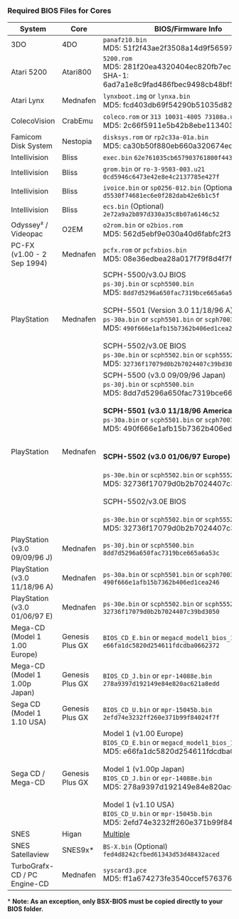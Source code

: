 ### Required BIOS Files for Cores

| System | Core | BIOS/Firmware Info |
| --- | --- | --- |
| 3DO | 4DO | `panafz10.bin`<br>MD5: 51f2f43ae2f3508a14d9f56597e2d3ce |
| Atari 5200 | Atari800 | `5200.rom`<br>MD5: 281f20ea4320404ec820fb7ec0693b38<br>SHA-1: 6ad7a1e8c9fad486fbec9498cb48bf5bc3adc530 |
| Atari Lynx | Mednafen | `lynxboot.img` or `lynxa.bin`<br>MD5: fcd403db69f54290b51035d82f835e7b |
| ColecoVision | CrabEmu | `coleco.rom` or `313 10031-4005 73108a.u2`<br>MD5: 2c66f5911e5b42b8ebe113403548eee7 |
| Famicom Disk System | Nestopia | `disksys.rom` or `rp2c33a-01a.bin`<br>MD5: ca30b50f880eb660a320674ed365ef7a |
| Intellivision | Bliss | `exec.bin` `62e761035cb657903761800f4437b8af` |
| Intellivision | Bliss | `grom.bin` or `ro-3-9503-003.u21` `0cd5946c6473e42e8e4c2137785e427f` |
| Intellivision | Bliss | `ivoice.bin` or `sp0256-012.bin` (Optional) `d5530f74681ec6e0f282dab42e6b1c5f` |
| Intellivision | Bliss | `ecs.bin` (Optional) `2e72a9a2b897d330a35c8b07a6146c52` |
| Odyssey² / Videopac | O2EM | `o2rom.bin` or `o2bios.rom`<br>MD5: 562d5ebf9e030a40d6fabfc2f33139fd |
| PC-FX (v1.00 - 2 Sep 1994) | Mednafen | `pcfx.rom` or `pcfxbios.bin`<br>MD5: 08e36edbea28a017f79f8d4f7ff9b6d7 |
| PlayStation | Mednafen | SCPH-5500/v3.0J BIOS<br>`ps-30j.bin` or `scph5500.bin`<br>MD5: `8dd7d5296a650fac7319bce665a6a53c`<br><br>SCPH-5501 (Version 3.0 11/18/96 A) BIOS<br>`ps-30a.bin` or `scph5501.bin` or `scph7003.bin`<br>MD5: `490f666e1afb15b7362b406ed1cea246`<br><br>SCPH-5502/v3.0E BIOS<br>`ps-30e.bin` or `scph5502.bin` or `scph5552.bin`<br>MD5: `32736f17079d0b2b7024407c39bd3050` |
| PlayStation | Mednafen | SCPH-5500 (v3.0 09/09/96 Japan)<br>`ps-30j.bin` or `scph5500.bin`<br>MD5: 8dd7d5296a650fac7319bce665a6a53c<br><br>**SCPH-5501 (v3.0 11/18/96 America)**<br>`ps-30a.bin` or `scph5501.bin` or `scph7003.bin`<br>MD5: 490f666e1afb15b7362b406ed1cea246<br><br><h4>SCPH-5502 (v3.0 01/06/97 Europe)</h4>`ps-30e.bin` or `scph5502.bin` or `scph5552.bin`<br>MD5: 32736f17079d0b2b7024407c39bd3050<br><br>SCPH-5502/v3.0E BIOS<br><br>`ps-30e.bin` or `scph5502.bin` or `scph5552.bin`<br>MD5: 32736f17079d0b2b7024407c39bd3050 |
| PlayStation (v3.0 09/09/96 J) | Mednafen | `ps-30j.bin` or `scph5500.bin` `8dd7d5296a650fac7319bce665a6a53c` |
| PlayStation (v3.0 11/18/96 A) | Mednafen | `ps-30a.bin` or `scph5501.bin` or `scph7003.bin` `490f666e1afb15b7362b406ed1cea246` |
| PlayStation (v3.0 01/06/97 E) | Mednafen | `ps-30e.bin` or `scph5502.bin` or `scph5552.bin` `32736f17079d0b2b7024407c39bd3050` |
| Mega-CD (Model 1 1.00 Europe) | Genesis Plus GX | `BIOS_CD_E.bin` or `megacd_model1_bios_1_00_e.bin` `e66fa1dc5820d254611fdcdba0662372` |
| Mega-CD (Model 1 1.00p Japan) | Genesis Plus GX | `BIOS_CD_J.bin` or `epr-14088e.bin` `278a9397d192149e84e820ac621a8edd` |
| Sega CD  (Model 1 1.10 USA) | Genesis Plus GX | `BIOS_CD_U.bin` or `mpr-15045b.bin` `2efd74e3232ff260e371b99f84024f7f` |
| Sega CD / Mega-CD | Genesis Plus GX | Model 1 (v1.00 Europe)<br>`BIOS_CD_E.bin` or `megacd_model1_bios_1_00_e.bin`<br>MD5: e66fa1dc5820d254611fdcdba0662372<br><br>Model 1 (v1.00p Japan)<br>`BIOS_CD_J.bin` or `epr-14088e.bin`<br>MD5: 278a9397d192149e84e820ac621a8edd<br><br>Model 1 (v1.10 USA)<br>`BIOS_CD_U.bin` or `mpr-15045b.bin`<br>MD5: 2efd74e3232ff260e371b99f84024f7f |
| SNES | Higan | [Multiple](https://github.com/OpenEmu/OpenEmu/wiki/User-guide:-BIOS-files#snes-chip-dumps-for-higan) |
| SNES Satellaview | SNES9x* | `BS-X.bin` (Optional) `fed4d8242cfbed61343d53d48432aced` |
| TurboGrafx-CD / PC Engine-CD | Mednafen | `syscard3.pce`<br>MD5: ff1a674273fe3540ccef576376407d1d |

\* **Note: As an exception, only BSX-BIOS must be copied directly to your BIOS folder.**